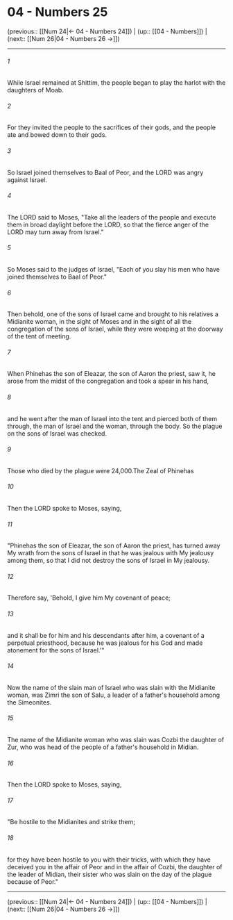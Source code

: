# 04 - Numbers 25

(previous:: [[Num 24|← 04 - Numbers 24]]) | (up:: [[04 - Numbers]]) | (next:: [[Num 26|04 - Numbers 26 →]])

***


###### 1 
While Israel remained at Shittim, the people began to play the harlot with the daughters of Moab. 

###### 2 
For they invited the people to the sacrifices of their gods, and the people ate and bowed down to their gods. 

###### 3 
So Israel joined themselves to Baal of Peor, and the LORD was angry against Israel. 

###### 4 
The LORD said to Moses, "Take all the leaders of the people and execute them in broad daylight before the LORD, so that the fierce anger of the LORD may turn away from Israel." 

###### 5 
So Moses said to the judges of Israel, "Each of you slay his men who have joined themselves to Baal of Peor." 

###### 6 
Then behold, one of the sons of Israel came and brought to his relatives a Midianite woman, in the sight of Moses and in the sight of all the congregation of the sons of Israel, while they were weeping at the doorway of the tent of meeting. 

###### 7 
When Phinehas the son of Eleazar, the son of Aaron the priest, saw it, he arose from the midst of the congregation and took a spear in his hand, 

###### 8 
and he went after the man of Israel into the tent and pierced both of them through, the man of Israel and the woman, through the body. So the plague on the sons of Israel was checked. 

###### 9 
Those who died by the plague were 24,000.The Zeal of Phinehas 

###### 10 
Then the LORD spoke to Moses, saying, 

###### 11 
"Phinehas the son of Eleazar, the son of Aaron the priest, has turned away My wrath from the sons of Israel in that he was jealous with My jealousy among them, so that I did not destroy the sons of Israel in My jealousy. 

###### 12 
Therefore say, 'Behold, I give him My covenant of peace; 

###### 13 
and it shall be for him and his descendants after him, a covenant of a perpetual priesthood, because he was jealous for his God and made atonement for the sons of Israel.'" 

###### 14 
Now the name of the slain man of Israel who was slain with the Midianite woman, was Zimri the son of Salu, a leader of a father's household among the Simeonites. 

###### 15 
The name of the Midianite woman who was slain was Cozbi the daughter of Zur, who was head of the people of a father's household in Midian. 

###### 16 
Then the LORD spoke to Moses, saying, 

###### 17 
"Be hostile to the Midianites and strike them; 

###### 18 
for they have been hostile to you with their tricks, with which they have deceived you in the affair of Peor and in the affair of Cozbi, the daughter of the leader of Midian, their sister who was slain on the day of the plague because of Peor."

***

(previous:: [[Num 24|← 04 - Numbers 24]]) | (up:: [[04 - Numbers]]) | (next:: [[Num 26|04 - Numbers 26 →]])

